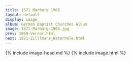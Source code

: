 ```yaml
---
title: 1871 Marburg 1905
layout: default
display: image
album: German Baptist Churches Album
image: 1871-Marburg-1905.jpg
prev: 1869-Vernor.html
next: 1871-Zilllmans_Waterhole.html
---
```

{% include image-head.md %}
{% include image.html %}